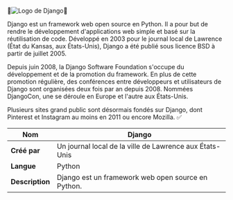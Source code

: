 🚨![Logo de Django](https://static.djangoproject.com/img/logos/django-logo-positive.png)🚨

Django est un framework web open source en Python. Il a pour but de rendre le développement d'applications web simple et basé sur la réutilisation de code. Développé en 2003 pour le journal local de Lawrence (État du Kansas, aux États-Unis), Django a été publié sous licence BSD à partir de juillet 2005.

Depuis juin 2008, la Django Software Foundation s'occupe du développement et de la promotion du framework. En plus de cette promotion régulière, des conférences entre développeurs et utilisateurs de Django sont organisées deux fois par an depuis 2008. Nommées DjangoCon, une se déroule en Europe et l'autre aux États-Unis.

Plusieurs sites grand public sont désormais fondés sur Django, dont Pinterest et Instagram au moins en 2011 ou encore Mozilla. :white_check_mark:


| **Nom**  | Django  |
|---|---|
| **Créé par**  |  Un journal local de la ville de Lawrence aux États-Unis |
| **Langue**  |  Python |
| **Description**  | Django est un framework web open source en Python.  |